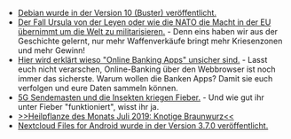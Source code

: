 * [Debian wurde in der Version 10 (Buster) veröffentlicht.](https://www.pro-linux.de/news/1/27227/debian-10-buster-freigegeben.html)
* [Der Fall Ursula von der Leyen oder wie die NATO die Macht in der EU übernimmt um die Welt zu militarisieren.](https://weltnetz.tv/video/1987-die-nato-uebernimmt-die-europaeische-union) - Denn eins haben wir aus der Geschichte gelernt, nur mehr Waffenverkäufe bringt mehr Kriesenzonen und mehr Gewinn!
* [Hier wird erklärt wieso "Online Banking Apps" unsicher sind.](https://www.kuketz-blog.de/wie-banken-online-banking-durch-apps-unsicher-machen/) - Lasst euch nicht verarschen, Online-Banking über den Webbrowser ist noch immer das sicherste. Warum wollen die Banken Apps? Damit sie euch verfolgen und eure Daten sammeln können.
* [5G Sendemasten und die Insekten kriegen Fieber.](https://netzfrauen.org/2019/07/09/5g-2/) - Und wie gut ihr unter Fieber "funktioniert", wisst ihr ja.
* [>>Heilpflanze des Monats Juli 2019: Knotige Braunwurz<<](https://bio-erzgebirge.de/wp/?p=18769)
* [Nextcloud Files for Android wurde in der Version 3.7.0 veröffentlicht.](https://nextcloud.com/blog/android-files-3.7.0-chromebook-support-talk-integration-and-more/)
